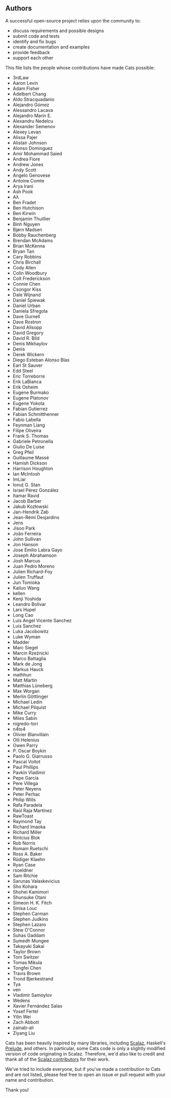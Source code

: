 ## Authors

A successful open-source project relies upon the community to:

* discuss requirements and possible designs
* submit code and tests
* identify and fix bugs
* create documentation and examples
* provide feedback
* support each other

This file lists the people whose contributions have made Cats
possible:

 * 3rdLaw
 * Aaron Levin
 * Adam Fisher
 * Adelbert Chang
 * Aldo Stracquadanio
 * Alejandro Gómez
 * Alessandro Lacava
 * Alejandro Marín E.
 * Alexandru Nedelcu
 * Alexander Semenov
 * Alexey Levan
 * Alissa Pajer
 * Alistair Johnson
 * Alonso Dominguez
 * Amir Mohammad Saied
 * Andrea Fiore
 * Andrew Jones
 * Andy Scott
 * Angelo Genovese
 * Antoine Comte
 * Arya Irani
 * Ash Pook
 * Aλ
 * Ben Fradet
 * Ben Hutchison
 * Ben Kirwin
 * Benjamin Thuillier
 * Binh Nguyen
 * Bjørn Madsen
 * Bobby Rauchenberg
 * Brendan McAdams
 * Brian McKenna
 * Bryan Tan
 * Cary Robbins
 * Chris Birchall
 * Cody Allen
 * Colin Woodbury
 * Colt Frederickson
 * Connie Chen
 * Csongor Kiss
 * Dale Wijnand
 * Daniel Spiewak
 * Daniel Urban
 * Daniela Sfregola
 * Dave Gurnell
 * Dave Rostron
 * David Allsopp
 * David Gregory
 * David R. Bild
 * Denis Mikhaylov
 * Denis
 * Derek Wickern
 * Diego Esteban Alonso Blas
 * Earl St Sauver
 * Edd Steel
 * Eric Torreborre
 * Erik LaBianca
 * Erik Osheim
 * Eugene Burmako
 * Eugene Platonov
 * Eugene Yokota
 * Fabian Gutierrez
 * Fabian Schmitthenner
 * Fabio Labella
 * Feynman Liang
 * Filipe Oliveira
 * Frank S. Thomas
 * Gabriele Petronella
 * Giulio De Luise
 * Greg Pfeil
 * Guillaume Massé
 * Hamish Dickson
 * Harrison Houghton
 * Ian McIntosh
 * ImLiar
 * Ionuț G. Stan
 * Israel Pérez González
 * Itamar Ravid
 * Jacob Barber
 * Jakub Kozłowski
 * Jan-Hendrik Zab
 * Jean-Rémi Desjardins
 * Jens
 * Jisoo Park
 * João Ferreira
 * John Sullivan
 * Jon Hanson
 * Jose Emilio Labra Gayo
 * Joseph Abrahamson
 * Josh Marcus
 * Juan Pedro Moreno
 * Julien Richard-Foy
 * Julien Truffaut
 * Jun Tomioka
 * Kailuo Wang
 * kellen
 * Kenji Yoshida
 * Leandro Bolivar
 * Lars Hupel
 * Long Cao
 * Luis Angel Vicente Sanchez
 * Luis Sanchez
 * Luka Jacobowitz
 * Luke Wyman
 * Madder
 * Marc Siegel
 * Marcin Rzeźnicki
 * Marco Battaglia
 * Mark de Jong
 * Markus Hauck
 * mathhun
 * Matt Martin
 * Matthias Lüneberg
 * Max Worgan
 * Merlin Göttlinger
 * Michael Ledin
 * Michael Pilquist
 * Mike Curry
 * Miles Sabin
 * nigredo-tori
 * n4to4
 * Olivier Blanvillain
 * Olli Helenius
 * Owen Parry
 * P. Oscar Boykin
 * Paolo G. Giarrusso
 * Pascal Voitot
 * Paul Phillips
 * Pavkin Vladimir
 * Pepe García
 * Pere Villega
 * Peter Neyens
 * Peter Perhac
 * Philip Wills
 * Rafa Paradela
 * Raúl Raja Martínez
 * RawToast
 * Raymond Tay
 * Richard Imaoka
 * Richard Miller
 * Rintcius Blok
 * Rob Norris
 * Romain Ruetschi
 * Ross A. Baker
 * Rüdiger Klaehn
 * Ryan Case
 * rsoeldner
 * Sam Ritchie
 * Sarunas Valaskevicius
 * Sho Kohara
 * Shohei Kamimori
 * Shunsuke Otani
 * Simeon H. K. Fitch
 * Sinisa Louc
 * Stephen Carman
 * Stephen Judkins
 * Stephen Lazaro
 * Stew O'Connor
 * Suhas Gaddam
 * Sumedh Mungee
 * Takayuki Sakai
 * Taylor Brown
 * Tom Switzer
 * Tomas Mikula
 * Tongfei Chen
 * Travis Brown
 * Trond Bjerkestrand
 * Tya
 * ven
 * Vladimir Samoylov
 * Wedens
 * Xavier Fernández Salas
 * Yosef Fertel
 * Yilin Wei
 * Zach Abbott
 * zainab-ali
 * Ziyang Liu

Cats has been heavily inspired by many libraries, including [Scalaz](https://github.com/scalaz/scalaz),
Haskell's [Prelude](https://hackage.haskell.org/package/base-4.9.0.0/docs/Prelude.html), and others.
In particular, some Cats code is only a slightly modified version of code originating in
Scalaz. Therefore, we'd also like to credit and thank all of the
[Scalaz contributors](https://github.com/scalaz/scalaz/graphs/contributors) for
their work.

We've tried to include everyone, but if you've made a contribution to
Cats and are not listed, please feel free to open an issue or pull
request with your name and contribution.

Thank you!
